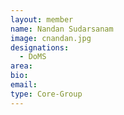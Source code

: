 ```yaml
---
layout: member
name: Nandan Sudarsanam 
image: cnandan.jpg
designations: 
  - DoMS
area:
bio:
email:
type: Core-Group
---
```

